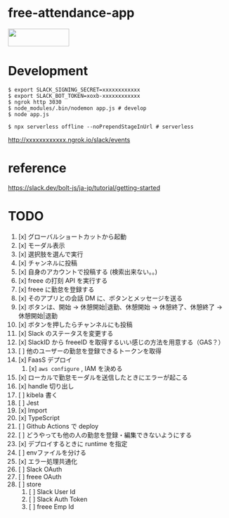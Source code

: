 # free-attendance-app

<a href="https://slack.com/oauth/v2/authorize?scope=chat:write,chat:write.public,chat:write.customize&user_scope=users.profile:read,users.profile:write&client_id=1788434032663.2276845659921">
  <img alt=""Add to Slack"" height="40" width="139" src="https://platform.slack-edge.com/img/add_to_slack.png" srcset="https://platform.slack-edge.com/img/add_to_slack.png 1x, https://platform.slack-edge.com/img/add_to_slack@2x.png 2x" />
</a>

# Development

```
$ export SLACK_SIGNING_SECRET=xxxxxxxxxxxx
$ export SLACK_BOT_TOKEN=xoxb-xxxxxxxxxxxx
$ ngrok http 3030
$ node_modules/.bin/nodemon app.js # develop
$ node app.js

$ npx serverless offline --noPrependStageInUrl # serverless
```

http://xxxxxxxxxxxx.ngrok.io/slack/events

# reference

https://slack.dev/bolt-js/ja-jp/tutorial/getting-started

# TODO

1. [x] グローバルショートカットから起動
2. [x] モーダル表示
3. [x] 選択肢を選んで実行
4. [x] チャンネルに投稿
5. [x] 自身のアカウントで投稿する (検索出来ない。。)
6. [x] freee の打刻 API を実行する
7. [x] freee に勤怠を登録する
8. [x] そのアプリとの会話 DM に、ボタンとメッセージを送る
9. [x] ボタンは、開始 → 休憩開始|退勤、休憩開始 → 休憩終了、休憩終了 → 休憩開始|退勤
10. [x] ボタンを押したらチャンネルにも投稿
11. [x] Slack のステータスを変更する
12. [x] SlackID から freeeID を取得するいい感じの方法を用意する（GAS？）
13. [ ] 他のユーザーの勤怠を登録できるトークンを取得
14. [x] FaasS デプロイ
    1. [x] `aws configure` , IAM を決める
15. [x] ローカルで勤怠モーダルを送信したときにエラーが起こる
16. [x] handle 切り出し
17. [ ] kibela 書く
18. [ ] Jest
19. [x] Import
20. [x] TypeScript
21. [ ] Github Actions で deploy
22. [ ] どうやっても他の人の勤怠を登録・編集できないようにする
23. [x] デプロイするときに runtime を指定
24. [ ] envファイルを分ける
25. [x] エラー処理共通化
26. [ ] Slack OAuth
27. [ ] freee OAuth
28. [ ] store
    1.  [ ] Slack User Id
    2.  [ ] Slack Auth Token
    3.  [ ] freee Emp Id
